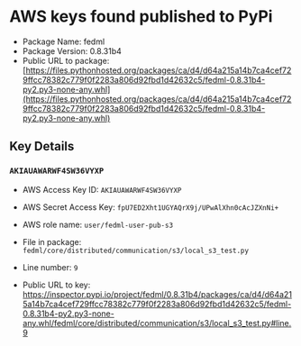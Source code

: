 # AWS keys found published to PyPi

* Package Name: fedml
* Package Version: 0.8.31b4
* Public URL to package: [https://files.pythonhosted.org/packages/ca/d4/d64a215a14b7ca4cef729ffcc78382c779f0f2283a806d92fbd1d42632c5/fedml-0.8.31b4-py2.py3-none-any.whl](https://files.pythonhosted.org/packages/ca/d4/d64a215a14b7ca4cef729ffcc78382c779f0f2283a806d92fbd1d42632c5/fedml-0.8.31b4-py2.py3-none-any.whl)

## Key Details

### `AKIAUAWARWF4SW36VYXP`

* AWS Access Key ID: `AKIAUAWARWF4SW36VYXP`
* AWS Secret Access Key: `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` 
* AWS role name: `user/fedml-user-pub-s3`
* File in package: `fedml/core/distributed/communication/s3/local_s3_test.py`
* Line number: `9`

* Public URL to key: https://inspector.pypi.io/project/fedml/0.8.31b4/packages/ca/d4/d64a215a14b7ca4cef729ffcc78382c779f0f2283a806d92fbd1d42632c5/fedml-0.8.31b4-py2.py3-none-any.whl/fedml/core/distributed/communication/s3/local_s3_test.py#line.9


